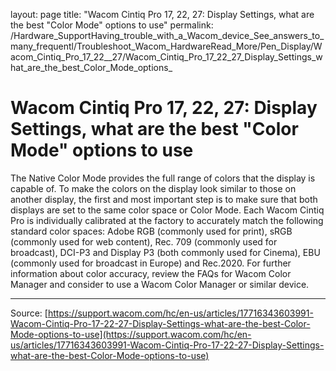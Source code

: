 layout: page
title: "Wacom Cintiq Pro 17, 22, 27: Display Settings, what are the best "Color Mode" options to use"
permalink: /Hardware_SupportHaving_trouble_with_a_Wacom_device_See_answers_to_many_frequentl/Troubleshoot_Wacom_HardwareRead_More/Pen_Display/Wacom_Cintiq_Pro_17_22__27/Wacom_Cintiq_Pro_17_22_27_Display_Settings_what_are_the_best_Color_Mode_options_

# Wacom Cintiq Pro 17, 22, 27: Display Settings, what are the best "Color Mode" options to use

The Native Color Mode provides the full range of colors that the display is capable of. To make the colors on the display look similar to those on another display, the first and most important step is to make sure that both displays are set to the same color space or Color Mode. Each Wacom Cintiq Pro is individually calibrated at the factory to accurately match the following standard color spaces: Adobe RGB (commonly used for print), sRGB (commonly used for web content), Rec. 709 (commonly used for broadcast), DCI-P3 and Display P3 (both commonly used for Cinema), EBU (commonly used for broadcast in Europe) and Rec.2020. For further information about color accuracy, review the FAQs for Wacom Color Manager and consider to use a Wacom Color Manager or similar device.

---
Source: [https://support.wacom.com/hc/en-us/articles/17716343603991-Wacom-Cintiq-Pro-17-22-27-Display-Settings-what-are-the-best-Color-Mode-options-to-use](https://support.wacom.com/hc/en-us/articles/17716343603991-Wacom-Cintiq-Pro-17-22-27-Display-Settings-what-are-the-best-Color-Mode-options-to-use)
